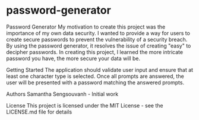 # password-generator
Password Generator
My motivation to create this project was the importance of my own data security. I wanted to provide a way for users to create secure passwords to prevent the vulnerability of a security breach. By using the password generator, it resolves the issue of creating "easy" to decipher passwords. In creating this project, I learned the more intricate password you have, the more secure your data will be.

Getting Started
The application should validate user input and ensure that at least one character type is selected.
Once all prompts are answered, the user will be presented with a password matching the answered prompts.

Authors
Samantha Sengsouvanh - Initial work 

License
This project is licensed under the MIT License - see the LICENSE.md file for details

